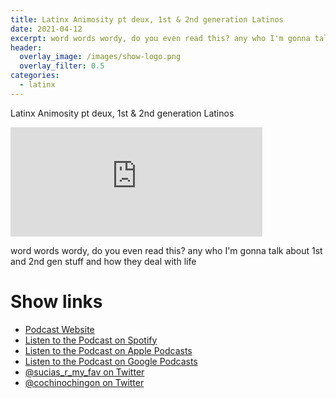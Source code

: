 ```yaml
---
title: Latinx Animosity pt deux, 1st & 2nd generation Latinos
date: 2021-04-12
excerpt: word words wordy, do you even read this? any who I'm gonna talk about 1st and 2nd gen stuff and how they deal with life
header:
  overlay_image: /images/show-logo.png
  overlay_filter: 0.5
categories:
  - latinx
---
```


Latinx Animosity pt deux, 1st & 2nd generation Latinos

<iframe src="https://open.spotify.com/embed-podcast/episode/5nrI1tQm7Xi1Mpc1PPn1VV" width="80%" height="175" frameborder="0" allowtransparency="true" allow="encrypted-media"></iframe>

word words wordy, do you even read this? any who I'm gonna talk about 1st and 2nd gen stuff and how they deal with life

# Show links

* <i class='fas fa-link'></i> [Podcast Website](https://sucias.xyz)
* <i class='fab fa-spotify'></i> [Listen to the Podcast on Spotify](https://open.spotify.com/show/3XjoipCU3QzeIaQAAQpBdW)
* <i class='fas fa-podcast'></i> [Listen to the Podcast on Apple Podcasts](https://podcasts.apple.com/us/podcast/sucias-are-my-favorite/id1548173787)
* <i class='fab fa-google-play'></i> [Listen to the Podcast on Google Podcasts](https://podcasts.google.com/feed/aHR0cHM6Ly9hbmNob3IuZm0vcy80MjI0YzYzYy9wb2RjYXN0L3Jzcw==)
* <i class='fab fa-twitter'></i> [@sucias_r_my_fav on Twitter](https://twitter.com/sucias_r_my_fav)
* <i class='fab fa-twitter'></i> [@cochinochingon on Twitter](https://twitter.com/cochinochingon)
